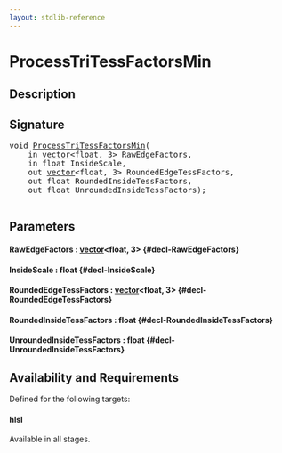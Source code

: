 ```yaml
---
layout: stdlib-reference
---
```


# ProcessTriTessFactorsMin

## Description





## Signature 

<pre>
void <a href="/stdlib-reference/global-decls/ProcessTriTessFactorsMin">ProcessTriTessFactorsMin</a>(
    in <a href="/stdlib-reference/types/vector/index">vector</a>&lt;float, 3&gt; <span class='code_param'>RawEdgeFactors</span>,
    in float <span class='code_param'>InsideScale</span>,
    out <a href="/stdlib-reference/types/vector/index">vector</a>&lt;float, 3&gt; <span class='code_param'>RoundedEdgeTessFactors</span>,
    out float <span class='code_param'>RoundedInsideTessFactors</span>,
    out float <span class='code_param'>UnroundedInsideTessFactors</span>);

</pre>

## Parameters

#### RawEdgeFactors  : [vector](/stdlib-reference/types/vector/index)\<float, 3\> {#decl-RawEdgeFactors}
#### InsideScale  : float {#decl-InsideScale}
#### RoundedEdgeTessFactors  : [vector](/stdlib-reference/types/vector/index)\<float, 3\> {#decl-RoundedEdgeTessFactors}
#### RoundedInsideTessFactors  : float {#decl-RoundedInsideTessFactors}
#### UnroundedInsideTessFactors  : float {#decl-UnroundedInsideTessFactors}

## Availability and Requirements

Defined for the following targets:

#### hlsl
Available in all stages.



